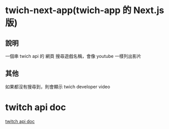 # twich-next-app(twich-app 的 Next.js 版)
## 說明
一個串 twich api 的 網頁
搜尋遊戲名稱，會像 youtube 一樣列出影片    

## 其他
如果都沒有搜尋到，則會顯示 twich developer video

# twitch api doc 
[twitch api doc ](https://dev.twitch.tv/docs/api/)
